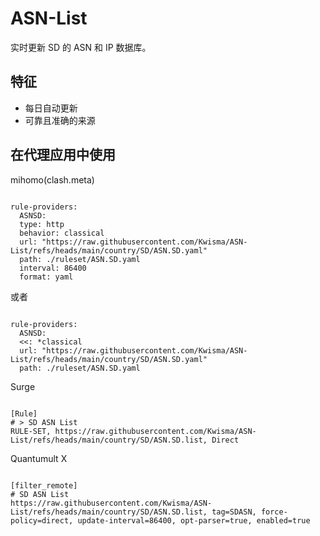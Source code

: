 
# ASN-List
    
实时更新 SD 的 ASN 和 IP 数据库。
    
## 特征
    
- 每日自动更新
- 可靠且准确的来源
    
## 在代理应用中使用
    
mihomo(clash.meta)
   
<pre><code class="language-javascript">
rule-providers:
  ASNSD:
  type: http
  behavior: classical
  url: "https://raw.githubusercontent.com/Kwisma/ASN-List/refs/heads/main/country/SD/ASN.SD.yaml"
  path: ./ruleset/ASN.SD.yaml
  interval: 86400
  format: yaml
</code></pre>

或者

<pre><code class="language-javascript">
rule-providers:
  ASNSD:
  <<: *classical
  url: "https://raw.githubusercontent.com/Kwisma/ASN-List/refs/heads/main/country/SD/ASN.SD.yaml"
  path: ./ruleset/ASN.SD.yaml
</code></pre>
    
Surge
    
<pre><code class="language-javascript">
[Rule]
# > SD ASN List
RULE-SET, https://raw.githubusercontent.com/Kwisma/ASN-List/refs/heads/main/country/SD/ASN.SD.list, Direct
</code></pre>
    
Quantumult X
    
<pre><code class="language-javascript">
[filter_remote]
# SD ASN List
https://raw.githubusercontent.com/Kwisma/ASN-List/refs/heads/main/country/SD/ASN.SD.list, tag=SDASN, force-policy=direct, update-interval=86400, opt-parser=true, enabled=true
</code></pre>
